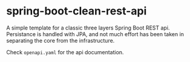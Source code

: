 # spring-boot-clean-rest-api
A simple template for a classic three layers Spring Boot REST api. Persistance is handled with JPA, and not much effort has been taken in separating the core from the infrastructure.

Check `openapi.yaml` for the api documentation.
